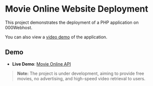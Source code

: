 # Movie Online Website Deployment

This project demonstrates the deployment of a PHP application on 000Webhost.

You can also view a [video demo](https://www.youtube.com/watch?v=j9rfynwgqwY) of the application.

## Demo

- **Live Demo**: [Movie Online API](https://movie1080.000webhostapp.com/web-film/)

> **Note:** The project is under development, aiming to provide free movies, no advertising, and high-speed video retrieval to users.
